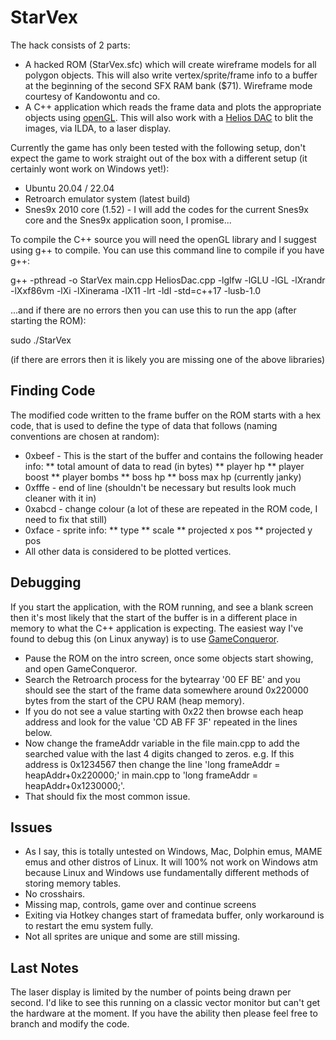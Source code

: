# StarVex
The hack consists of 2 parts: 
* A hacked ROM (StarVex.sfc) which will create wireframe models for all polygon objects. This will also write vertex/sprite/frame info to a buffer at the beginning of the second SFX RAM bank ($71). Wireframe mode courtesy of Kandowontu and co.
* A C++ application which reads the frame data and plots the appropriate objects using [openGL](https://www.opengl.org). This will also work with a [Helios DAC](https://github.com/Grix/helios_dac) to blit the images, via ILDA, to a laser display.

Currently the game has only been tested with the following setup, don't expect the game to work straight out of the box with a different setup (it certainly wont work on Windows yet!):
* Ubuntu 20.04 / 22.04
* Retroarch emulator system (latest build)
* Snes9x 2010 core (1.52) - I will add the codes for the current Snes9x core and the Snes9x application soon, I promise...

To compile the C++ source you will need the openGL library and I suggest using g++ to compile. You can use this command line to compile if you have g++:

g++ -pthread -o StarVex main.cpp HeliosDac.cpp -lglfw -lGLU -lGL -lXrandr -lXxf86vm -lXi -lXinerama -lX11 -lrt -ldl -std=c++17 -lusb-1.0

...and if there are no errors then you can use this to run the app (after starting the ROM):

sudo ./StarVex

(if there are errors then it is likely you are missing one of the above libraries)

## Finding Code
The modified code written to the frame buffer on the ROM starts with a hex code, that is used to define the type of data that follows (naming conventions are chosen at random):
* 0xbeef - This is the start of the buffer and contains the following header info:
** total amount of data to read (in bytes)
** player hp
** player boost
** player bombs
** boss hp
** boss max hp (currently janky)
* 0xfffe - end of line (shouldn't be necessary but results look much cleaner with it in)
* 0xabcd - change colour (a lot of these are repeated in the ROM code, I need to fix that still)
* 0xface - sprite info:
** type
** scale
** projected x pos
** projected y pos
* All other data is considered to be plotted vertices.

## Debugging
If you start the application, with the ROM running, and see a blank screen then it's most likely that the start of the buffer is in a different place in memory to what the C++ application is expecting.
The easiest way I've found to debug this (on Linux anyway) is to use [GameConqueror](https://linuxhint.com/use-gameconqueror-cheat-engine-linux/). 
* Pause the ROM on the intro screen, once some objects start showing, and open GameConqueror. 
* Search the Retroarch process for the bytearray '00 EF BE' and you should see the start of the frame data somewhere around 0x220000 bytes from the start of the CPU RAM (heap memory). 
* If you do not see a value starting with 0x22 then browse each heap address and look for the value 'CD AB FF 3F' repeated in the lines below. 
* Now change the frameAddr variable in the file main.cpp to add the searched value with the last 4 digits changed to zeros. e.g. If this address is 0x1234567 then change the line 'long frameAddr = heapAddr+0x220000;' in main.cpp to 'long frameAddr = heapAddr+0x1230000;'.
* That should fix the most common issue.

## Issues
* As I say, this is totally untested on Windows, Mac, Dolphin emus, MAME emus and other distros of Linux. It will 100% not work on Windows atm because Linux and Windows use fundamentally different methods of storing memory tables.
* No crosshairs.
* Missing map, controls, game over and continue screens
* Exiting via Hotkey changes start of framedata buffer, only workaround is to restart the emu system fully.
* Not all sprites are unique and some are still missing.

## Last Notes
The laser display is limited by the number of points being drawn per second. I'd like to see this running on a classic vector monitor but can't get the hardware at the moment. If you have the ability then please feel free to branch and modify the code.
